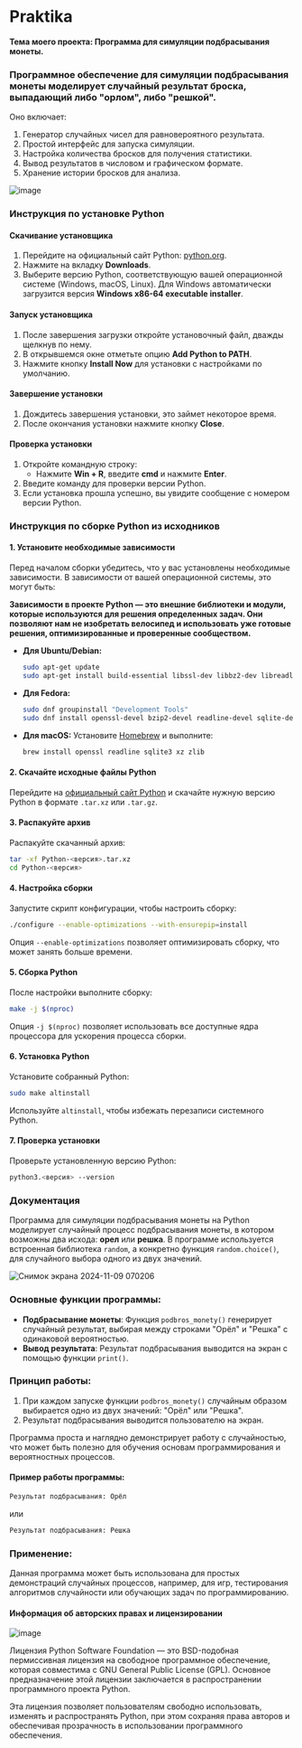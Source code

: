 # Praktika
**Тема моего проекта: Программа для симуляции подбрасывания монеты.**

### **Программное обеспечение для симуляции подбрасывания монеты моделирует случайный результат броска, выпадающий либо "орлом", либо "решкой".** 

Оно включает:
1. Генератор случайных чисел для равновероятного результата.
2. Простой интерфейс для запуска симуляции.
3. Настройка количества бросков для получения статистики.
4. Вывод результатов в числовом и графическом формате.
5. Хранение истории бросков для анализа.

![image](https://github.com/user-attachments/assets/a436fec6-43bb-4284-977c-fc36386f931c)

### **Инструкция по установке Python**

#### Скачивание установщика

1. Перейдите на официальный сайт Python: [python.org](https://www.python.org/).
2. Нажмите на вкладку **Downloads**.
3. Выберите версию Python, соответствующую вашей операционной системе (Windows, macOS, Linux). Для Windows автоматически загрузится версия **Windows x86-64 executable installer**.

#### Запуск установщика

1. После завершения загрузки откройте установочный файл, дважды щелкнув по нему.
2. В открывшемся окне отметьте опцию **Add Python to PATH**.
3. Нажмите кнопку **Install Now** для установки с настройками по умолчанию.

#### Завершение установки

1. Дождитесь завершения установки, это займет некоторое время.
2. После окончания установки нажмите кнопку **Close**.

#### Проверка установки

1. Откройте командную строку:
   - Нажмите **Win + R**, введите **cmd** и нажмите **Enter**.
2. Введите команду для проверки версии Python.
3. Если установка прошла успешно, вы увидите сообщение с номером версии Python.

### **Инструкция по сборке Python из исходников**

#### 1. Установите необходимые зависимости

Перед началом сборки убедитесь, что у вас установлены необходимые зависимости. В зависимости от вашей операционной системы, это могут быть:

**Зависимости в проекте Python — это внешние библиотеки и модули, которые используются для решения определенных задач. Они позволяют нам не изобретать велосипед и использовать уже готовые решения, оптимизированные и проверенные сообществом.**   

- **Для Ubuntu/Debian:**
  ```bash
  sudo apt-get update
  sudo apt-get install build-essential libssl-dev libbz2-dev libreadline-dev libsqlite3-dev libgdbm-dev liblzma-dev zlib1g-dev
  ```

- **Для Fedora:**
  ```bash
  sudo dnf groupinstall "Development Tools"
  sudo dnf install openssl-devel bzip2-devel readline-devel sqlite-devel xz-devel
  ```

- **Для macOS:**
  Установите [Homebrew](https://brew.sh/) и выполните:
  ```bash
  brew install openssl readline sqlite3 xz zlib
  ```

#### 2. Скачайте исходные файлы Python

Перейдите на [официальный сайт Python](https://www.python.org/downloads/source/) и скачайте нужную версию Python в формате `.tar.xz` или `.tar.gz`.

#### 3. Распакуйте архив

Распакуйте скачанный архив:
```bash
tar -xf Python-<версия>.tar.xz
cd Python-<версия>
```

#### 4. Настройка сборки

Запустите скрипт конфигурации, чтобы настроить сборку:
```bash
./configure --enable-optimizations --with-ensurepip=install
```
Опция `--enable-optimizations` позволяет оптимизировать сборку, что может занять больше времени.

#### 5. Сборка Python

После настройки выполните сборку:
```bash
make -j $(nproc)
```
Опция `-j $(nproc)` позволяет использовать все доступные ядра процессора для ускорения процесса сборки.

#### 6. Установка Python

Установите собранный Python:
```bash
sudo make altinstall
```
Используйте `altinstall`, чтобы избежать перезаписи системного Python.

#### 7. Проверка установки

Проверьте установленную версию Python:
```bash
python3.<версия> --version
```

### **Документация**

Программа для симуляции подбрасывания монеты на Python моделирует случайный процесс подбрасывания монеты, в котором возможны два исхода: **орел** или **решка**. В программе используется встроенная библиотека `random`, а конкретно функция `random.choice()`, для случайного выбора одного из двух значений.

![Снимок экрана 2024-11-09 070206](https://github.com/user-attachments/assets/174586a6-2ade-4fcb-b6e3-51602eb81623)


### Основные функции программы:
- **Подбрасывание монеты**: Функция `podbros_monety()` генерирует случайный результат, выбирая между строками "Орёл" и "Решка" с одинаковой вероятностью.
- **Вывод результата**: Результат подбрасывания выводится на экран с помощью функции `print()`.

### Принцип работы:
1. При каждом запуске функции `podbros_monety()` случайным образом выбирается одно из двух значений: "Орёл" или "Решка".
2. Результат подбрасывания выводится пользователю на экран.

Программа проста и наглядно демонстрирует работу с случайностью, что может быть полезно для обучения основам программирования и вероятностных процессов.

#### Пример работы программы:
```python
Результат подбрасывания: Орёл
```
или
```python
Результат подбрасывания: Решка
```

### Применение:
Данная программа может быть использована для простых демонстраций случайных процессов, например, для игр, тестирования алгоритмов случайности или обучающих задач по программированию.

#### **Информация об авторских правах и лицензировании**

![image](https://github.com/user-attachments/assets/1e05ac93-3453-4f9f-8c80-3dc2d9a91d01)

Лицензия Python Software Foundation — это BSD-подобная пермиссивная лицензия на свободное программное обеспечение, которая совместима с GNU General Public License (GPL). Основное предназначение этой лицензии заключается в распространении программного проекта Python.

Эта лицензия позволяет пользователям свободно использовать, изменять и распространять Python, при этом сохраняя права авторов и обеспечивая прозрачность в использовании программного обеспечения.

